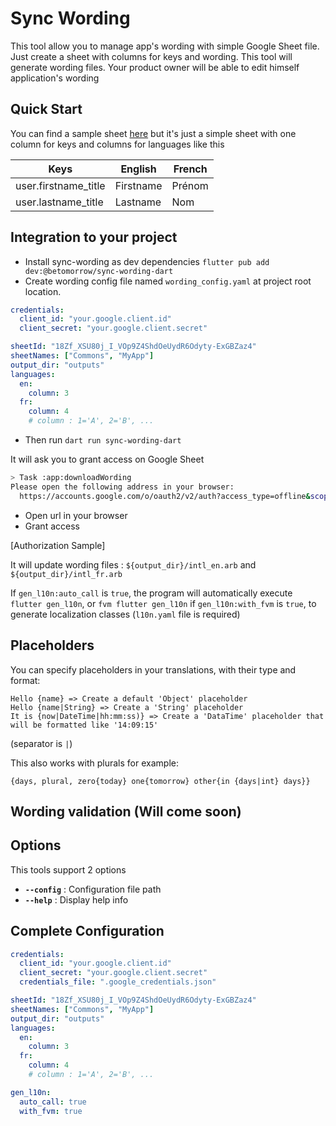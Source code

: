 # Sync Wording

This tool allow you to manage app's wording with simple Google Sheet file. Just create a sheet with columns for keys and wording. This tool will generate wording files. Your product owner will be able to edit himself application's wording

## Quick Start

You can find a sample sheet [here](https://docs.google.com/spreadsheets/d/18Zf_XSU80j_I_VOp9Z4ShdOeUydR6Odyty-ExGBZaz4/edit?usp=sharing) but it's just a simple sheet with one column for keys and columns for languages like this

| Keys                 | English   | French |
| -------------------- | --------- | ------ |
| user.firstname_title | Firstname | Prénom |
| user.lastname_title  | Lastname  | Nom    |

## Integration to your project

- Install sync-wording as dev dependencies `flutter pub add dev:@betomorrow/sync-wording-dart`
- Create wording config file named `wording_config.yaml` at project root location.

```yaml
credentials:
  client_id: "your.google.client.id"
  client_secret: "your.google.client.secret"

sheetId: "18Zf_XSU80j_I_VOp9Z4ShdOeUydR6Odyty-ExGBZaz4"
sheetNames: ["Commons", "MyApp"]
output_dir: "outputs"
languages:
  en:
    column: 3
  fr:
    column: 4
    # column : 1='A', 2='B', ...
```

- Then run `dart run sync-wording-dart`

It will ask you to grant access on Google Sheet

```bash
> Task :app:downloadWording
Please open the following address in your browser:
  https://accounts.google.com/o/oauth2/v2/auth?access_type=offline&scope=...

```

- Open url in your browser
- Grant access

[Authorization Sample]

It will update wording files : `${output_dir}/intl_en.arb` and `${output_dir}/intl_fr.arb`

If `gen_l10n:auto_call` is `true`, the program will automatically execute `flutter gen_l10n`, or `fvm flutter gen_l10n` if `gen_l10n:with_fvm` is `true`, to generate localization classes (`l10n.yaml` file is required)

## Placeholders

You can specify placeholders in your translations, with their type and format:

```
Hello {name} => Create a default 'Object' placeholder
Hello {name|String} => Create a 'String' placeholder
It is {now|DateTime|hh:mm:ss)} => Create a 'DataTime' placeholder that will be formatted like '14:09:15'
```

(separator is `|`)

This also works with plurals for example:

```
{days, plural, zero{today} one{tomorrow} other{in {days|int} days}}
```

## Wording validation (Will come soon)

## Options

This tools support 2 options

- **`--config`** : Configuration file path
- **`--help`** : Display help info


[//]: # (- **`--upgrade`** : Export sheet in local xlsx file that you can commit for later edit. It prevent risks to have unwanted wording changes when you fix bugs. And then update wording)

[//]: # (- **`--update`** : Update wording files from local xlsx file)

[//]: # (- **`--invalid`** : &#40;error|warning&#41; exist with error when invalid translations found or just warn)

## Complete Configuration

```yaml
credentials:
  client_id: "your.google.client.id"
  client_secret: "your.google.client.secret"
  credentials_file: ".google_credentials.json"

sheetId: "18Zf_XSU80j_I_VOp9Z4ShdOeUydR6Odyty-ExGBZaz4"
sheetNames: ["Commons", "MyApp"]
output_dir: "outputs"
languages:
  en:
    column: 3
  fr:
    column: 4
    # column : 1='A', 2='B', ...

gen_l10n:
  auto_call: true
  with_fvm: true
```
